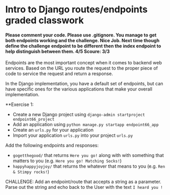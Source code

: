 # Intro to Django routes/endpoints graded classwork 
#### Please comment your code. Please use .gitignore. You manage to get both endpoints working and the challenge. Nice Job. Next time though define the challenge endpoint to be different then the index endpoint to help distinguish between them. 4/5 Scoure: 3/3
Endpoints are the most important concept when it comes to backend web services.
Based on the URL you route the request to the proper piece of code to service the request and return a response.

In the Django implementation, you have a default set of endpoints, but can have specific ones for the various applications
that make your overall implementation.

**Exercise 1:
* Create a new Django project using ```django-admin startproject endpoint66_project```
* Add an application using ```python manage.py startapp endpoint66_app```
* Create an ```urls.py``` for your application 
* Import your application ```urls.py``` into your project ```urls.py```


Add the following endpoints and responses:

* ```gogetthegood/``` that returns ```Here you go!``` along with with something that matters to you (e.g. ```Here you go! Matching Socks!```)
* ```happyhappyjoyjoy/``` that returns the whatever that means to you (e.g. ```Ren & Stimpy rocks!```)

CHALLENGE:
Add an endpoint/route that accepts a string as a parameter. Parse out the string and echo back to the User with the text ```I heard you !```




